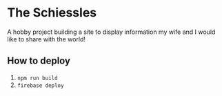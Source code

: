 # The Schiessles
A hobby project building a site to display information my wife and I would like to share with the world!

## How to deploy
1. `npm run build`
2. `firebase deploy`
